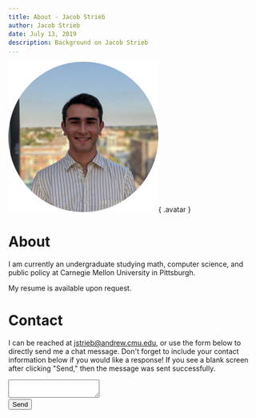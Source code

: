 ```yaml
---
title: About - Jacob Strieb
author: Jacob Strieb
date: July 13, 2019
description: Background on Jacob Strieb
...
```


![](headshot.png){ .avatar }

# About

I am currently an undergraduate studying math, computer science, and public
policy at Carnegie Mellon University in Pittsburgh.

My resume is available upon request.

# Contact

I can be reached at [jstrieb@andrew.cmu.edu](mailto:jstrieb@andrew.cmu.edu), or
use the form below to directly send me a chat message. Don't forget to include
your contact information below if you would like a response! If you see a blank
screen after clicking "Send," then the message was sent successfully.

<div class="contact-form">
<form action="https://api.groupme.com/v3/bots/post?bot_id=706deaf523f339bcee544e833b" method="post">
<textarea name="text" maxlength="999"></textarea><br />
<input id="bot_id" name="bot_id" type="hidden" value=" 	706deaf523f339bcee544e833b">
<button>Send</button>
</form>
</div>
